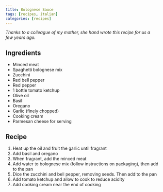 ```yaml
---
title: Bolognese Sauce
tags: [recipes, italian]
categories: [recipes]
---
```


*Thanks to a colleague of my mother, she hand wrote this recipe for us a few years ago.*

## Ingredients

* Minced meat
* Spaghetti bolognese mix
* Zucchini
* Red bell pepper
* Red pepper
* 1 bottle tomato ketchup
* Olive oil
* Basil
* Oregano
* Garlic (finely chopped)
* Cooking cream
* Parmesan cheese for serving

## Recipe

1. Heat up the oil and fruit the garlic until fragrant
2. Add basil and oregano
3. When fragrant, add the minced meat
4. Add water to bolognese mix (follow instructions on packaging), then add to the pan
5. Dice the zucchini and bell pepper, removing seeds. Then add to the pan
6. Add tomato ketchup and allow to cook to reduce acidity
7. Add cooking cream near the end of cooking

